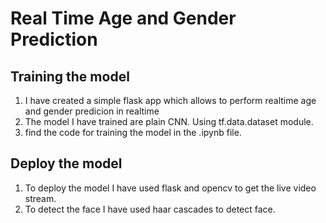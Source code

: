 # Real Time Age and Gender Prediction
## Training the model
1. I have created a simple flask app which allows to perform realtime age and gender predicion in realtime
2. The model I have trained are plain CNN. Using tf.data.dataset module.
3. find the code for training the model in the .ipynb file.

## Deploy the model
1. To deploy the model I have used flask and opencv to get the live video stream.
2. To detect the face I have used haar cascades to detect face.
